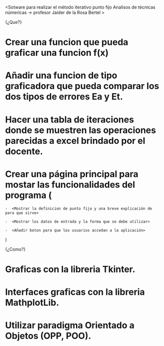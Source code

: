 <Sotware para realizar el método iterativo punto fijo 
Analisos de técnicas númericas -> profesor Jaider de la Rosa Bertel >

{¿Que?}
# Crear una funcion que pueda graficar una funcion f(x)

# Añadir una funcion de tipo graficadora que pueda comparar los dos tipos de errores Ea y Et.

# Hacer una tabla de iteraciones donde se muestren las operaciones parecidas a excel brindado por el docente.

# Crear una página principal para mostar las funcionalidades del programa (

    -  <Mostrar la definicion de punto fijo y una breve explicación de para que sirve>
   
    -  <Mostrar los datos de entrada y la forma que se debe utilizar>

    -  <Añadir boton para que los usuarios accedan a la aplicación>
    
)


{¿Como?}
# Graficas con la libreria Tkinter.
# Interfaces graficas con la libreria MathplotLib.
# Utilizar paradigma Orientado a Objetos (OPP, POO).



